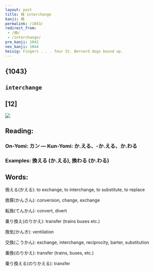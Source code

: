 ```yaml
---
layout: post
title: 換 interchange
kanji: 換
permalink: /1043/
redirect_from:
 - /換/
 - /interchange/
pre_kanji: 1042
nex_kanji: 1044
heisig: Fingers . . . four St. Bernard dogs bound up.
---
```


## {1043}

## `interchange`

## [12]

<div class="stroke"><img src="E68F9B.png" /></div>

## Reading:

### On-Yomi: カン &mdash; Kun-Yomi: か.える、-か.える、か.わる

### Examples: 換える (か.える), 換わる (か.わる)

## Words:

換える(かえる): to exchange, to interchange, to substitute, to replace

換算(かんさん): conversion, change, exchange

転換(てんかん): convert, divert

乗り換え(のりかえ): transfer (trains buses etc.)

換気(かんき): ventilation

交換(こうかん): exchange, interchange, reciprocity, barter, substitution

乗換(のりかえ): transfer (trains, buses, etc.)

乗り換える(のりかえる): transfer
